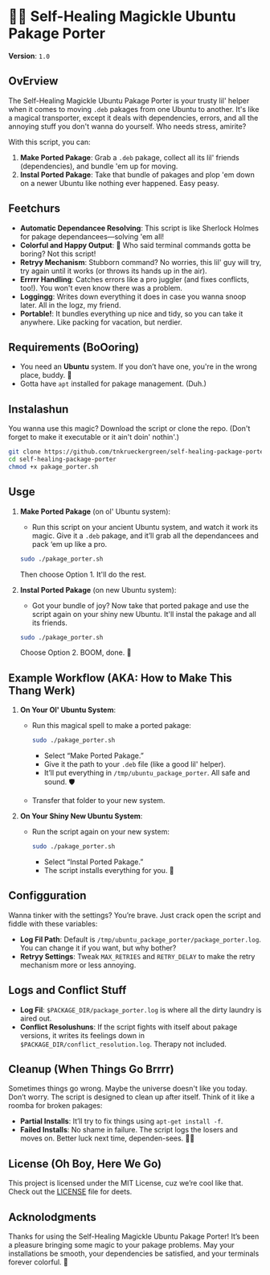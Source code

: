 # 🧙‍♂️ Self-Healing Magickle Ubuntu Pakage Porter

**Version**: `1.0`

## OvErview

The Self-Healing Magickle Ubuntu Pakage Porter is your trusty lil' helper when it comes to moving `.deb` pakages from one Ubuntu to another. It's like a magical transporter, except it deals with dependencies, errors, and all the annoying stuff you don't wanna do yourself. Who needs stress, amirite?

With this script, you can:
1. **Make Ported Pakage**: Grab a `.deb` pakage, collect all its lil' friends (dependencies), and bundle 'em up for moving.
2. **Instal Ported Pakage**: Take that bundle of pakages and plop 'em down on a newer Ubuntu like nothing ever happened. Easy peasy.

## Feetchurs

- **Automatic Dependancee Resolving**: This script is like Sherlock Holmes for pakage dependancees—solving 'em all!
- **Colorful and Happy Output**: 🌈 Who said terminal commands gotta be boring? Not this script!
- **Retryy Mechanism**: Stubborn command? No worries, this lil' guy will try, try again until it works (or throws its hands up in the air).
- **Errrrr Handling**: Catches errors like a pro juggler (and fixes conflicts, too!). You won't even know there was a problem.
- **Loggingg**: Writes down everything it does in case you wanna snoop later. All in the logz, my friend.
- **Portable!**: It bundles everything up nice and tidy, so you can take it anywhere. Like packing for vacation, but nerdier.

## Requirements (BoOoring)

- You need an **Ubuntu** system. If you don’t have one, you're in the wrong place, buddy. 🤔
- Gotta have `apt` installed for pakage management. (Duh.)

## Instalashun

You wanna use this magic? Download the script or clone the repo. (Don't forget to make it executable or it ain't doin' nothin'.)

```bash
git clone https://github.com/tnkrueckergreen/self-healing-package-porter.git
cd self-healing-package-porter
chmod +x pakage_porter.sh
```

## Usge

1. **Make Ported Pakage** (on ol' Ubuntu system):
   - Run this script on your ancient Ubuntu system, and watch it work its magic. Give it a `.deb` pakage, and it’ll grab all the dependancees and pack ‘em up like a pro.

   ```bash
   sudo ./pakage_porter.sh
   ```

   Then choose Option 1. It'll do the rest. 

2. **Instal Ported Pakage** (on new Ubuntu system):
   - Got your bundle of joy? Now take that ported pakage and use the script again on your shiny new Ubuntu. It'll instal the pakage and all its friends.

   ```bash
   sudo ./pakage_porter.sh
   ```

   Choose Option 2. BOOM, done. 🎉

## Example Workflow (AKA: How to Make This Thang Werk)

1. **On Your Ol' Ubuntu System**:

   - Run this magical spell to make a ported pakage:

     ```bash
     sudo ./pakage_porter.sh
     ```

     - Select “Make Ported Pakage.”
     - Give it the path to your `.deb` file (like a good lil' helper).
     - It’ll put everything in `/tmp/ubuntu_package_porter`. All safe and sound. 🛡️

   - Transfer that folder to your new system.

2. **On Your Shiny New Ubuntu System**:

   - Run the script again on your new system:

     ```bash
     sudo ./pakage_porter.sh
     ```

     - Select “Instal Ported Pakage.”
     - The script installs everything for you. 🎉

## Configguration

Wanna tinker with the settings? You’re brave. Just crack open the script and fiddle with these variables:

- **Log Fil Path**: Default is `/tmp/ubuntu_package_porter/package_porter.log`. You can change it if you want, but why bother?
- **Retryy Settings**: Tweak `MAX_RETRIES` and `RETRY_DELAY` to make the retry mechanism more or less annoying.

## Logs and Conflict Stuff

- **Log Fil**: `$PACKAGE_DIR/package_porter.log` is where all the dirty laundry is aired out.
- **Conflict Resolushuns**: If the script fights with itself about pakage versions, it writes its feelings down in `$PACKAGE_DIR/conflict_resolution.log`. Therapy not included.

## Cleanup (When Things Go Brrrr)

Sometimes things go wrong. Maybe the universe doesn't like you today. Don’t worry. The script is designed to clean up after itself. Think of it like a roomba for broken pakages:

- **Partial Installs**: It’ll try to fix things using `apt-get install -f`.
- **Failed Installs**: No shame in failure. The script logs the losers and moves on. Better luck next time, dependen-sees. 💁‍♂️

## License (Oh Boy, Here We Go)

This project is licensed under the MIT License, cuz we’re cool like that. Check out the [LICENSE](LICENSE) file for deets.

## Acknolodgments

Thanks for using the Self-Healing Magickle Ubuntu Pakage Porter! It’s been a pleasure bringing some magic to your pakage problems. May your installations be smooth, your dependencies be satisfied, and your terminals forever colorful. 🌈
